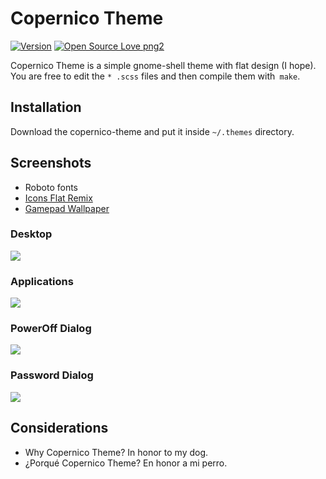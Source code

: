 # Copernico Theme #
[![Version](https://img.shields.io/badge/version-3.26-green.svg)]()
[![Open Source Love png2](https://badges.frapsoft.com/os/v2/open-source.png?v=103)]()

Copernico Theme is a simple gnome-shell theme with flat design (I hope).
You are free to edit the `* .scss` files and then compile them with` make`.

## Installation

Download the copernico-theme and put it inside `~/.themes` directory.

## Screenshots

* Roboto fonts
* [Icons Flat Remix](https://github.com/daniruiz/flat-remix)
* [Gamepad Wallpaper](http://charlie-henson.deviantart.com/gallery/52256739/Flat-Gamepad-Wallpapers)

### Desktop
![](https://gitlab.com/mgyugcha/copernico-theme/raw/master/screenshots/copernico.png)

### Applications
![](https://gitlab.com/mgyugcha/copernico-theme/raw/master/screenshots/applications.png)

### PowerOff Dialog
![](https://gitlab.com/mgyugcha/copernico-theme/raw/master/screenshots/power-off.png)
    
### Password Dialog
![](https://gitlab.com/mgyugcha/copernico-theme/raw/master/screenshots/password.png)


## Considerations
- Why Copernico Theme? In honor to my dog.
- ¿Porqué Copernico Theme? En honor a mi perro.
